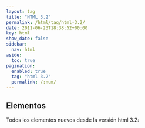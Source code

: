 ```yaml
---
layout: tag
title: "HTML 3.2"
permalink: /html/tag/html-3.2/
date: 2011-06-23T18:38:52+00:00
key: html
show_date: false
sidebar:
  nav: html
aside:
  toc: true
pagination: 
  enabled: true
  tag: "html 3.2"
  permalink: /:num/    
---
```




<h2>Elementos</h2>
Todos los elementos nuevos desde la versión html 3.2:
